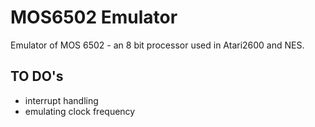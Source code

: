 # MOS6502 Emulator
Emulator of MOS 6502 - an 8 bit processor used in Atari2600 and NES.

## TO DO's
- interrupt handling
- emulating clock frequency
